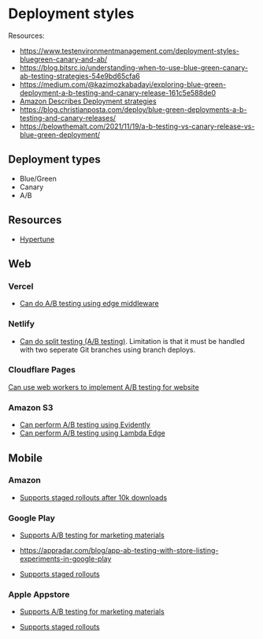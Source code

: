 # Deployment styles

Resources:
- https://www.testenvironmentmanagement.com/deployment-styles-bluegreen-canary-and-ab/
- https://blog.bitsrc.io/understanding-when-to-use-blue-green-canary-ab-testing-strategies-54e9bd65cfa6
- https://medium.com/@kazimozkabadayi/exploring-blue-green-deployment-a-b-testing-and-canary-release-161c5e588de0
- [Amazon Describes Deployment strategies](https://docs.aws.amazon.com/whitepapers/latest/overview-deployment-options/deployment-strategies.html)
- https://blog.christianposta.com/deploy/blue-green-deployments-a-b-testing-and-canary-releases/
- https://belowthemalt.com/2021/11/19/a-b-testing-vs-canary-release-vs-blue-green-deployment/

## Deployment types

- Blue/Green
- Canary
- A/B

## Resources
- [Hypertune](https://www.hypertune.com/pricing)

## Web

### Vercel

- [Can do A/B testing using edge middleware](https://vercel.com/guides/ab-testing-on-vercel)

### Netlify

- [Can do split testing (A/B testing)](https://docs.netlify.com/site-deploys/split-testing/). Limitation is that it must be handled with two seperate Git branches using branch deploys.


### Cloudflare Pages

[Can use web workers to implement A/B testing for website](https://developers.cloudflare.com/pages/how-to/use-worker-for-ab-testing-in-pages/)

### Amazon S3

- [Can perform A/B testing using Evidently](https://docs.aws.amazon.com/AmazonCloudWatch/latest/monitoring/CloudWatch-Evidently-sample-application.html)
- [Can perform A/B testing using Lambda Edge](https://medium.com/@emmanuel_87397/case-study-ab-testing-a-static-website-hosted-on-aws-s3-using-cloudfront-and-lambda-edge-0838ac926a11)

## Mobile

### Amazon

- [Supports staged rollouts after 10k downloads](https://developer.amazon.com/docs/app-submission/release-updates-in-staged-rollouts.html)

### Google Play

- [Supports A/B testing for marketing materials](https://support.google.com/googleplay/android-developer/answer/12053285?hl=en)
- https://appradar.com/blog/app-ab-testing-with-store-listing-experiments-in-google-play

- [Supports staged rollouts](https://support.google.com/googleplay/android-developer/answer/6346149?hl=en)


### Apple Appstore

- [Supports A/B testing for marketing materials](https://appradar.com/blog/app-ab-testing-with-product-page-optimization-in-apple-app-store)

- [Supports staged rollouts](https://developer.apple.com/help/app-store-connect/update-your-app/release-a-version-update-in-phases)
